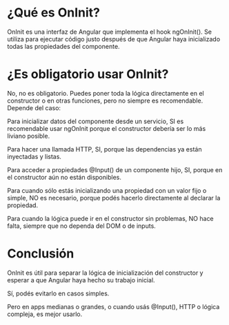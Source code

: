 # ¿Qué es OnInit?
OnInit es una interfaz de Angular que implementa el hook ngOnInit(). Se utiliza para ejecutar código justo después de que Angular haya inicializado todas las propiedades del componente.

# ¿Es obligatorio usar OnInit?
No, no es obligatorio. Puedes poner toda la lógica directamente en el constructor o en otras funciones, pero no siempre es recomendable. Depende del caso:

Para inicializar datos del componente desde un servicio, SI es recomendable usar ngOnInit porque el constructor debería ser lo más liviano posible.

Para hacer una llamada HTTP, SI, porque las dependencias ya están inyectadas y listas.

Para acceder a propiedades @Input() de un componente hijo, SI, porque en el constructor aún no están disponibles.

Para cuando sólo estás inicializando una propiedad con un valor fijo o simple, NO es necesario, porque podés hacerlo directamente al declarar la propiedad.

Para cuando la lógica puede ir en el constructor sin problemas, NO hace falta, siempre que no dependa del DOM o de inputs.

# Conclusión
OnInit es útil para separar la lógica de inicialización del constructor y esperar a que Angular haya hecho su trabajo inicial.

Sí, podés evitarlo en casos simples.

Pero en apps medianas o grandes, o cuando usás @Input(), HTTP o lógica compleja, es mejor usarlo.
